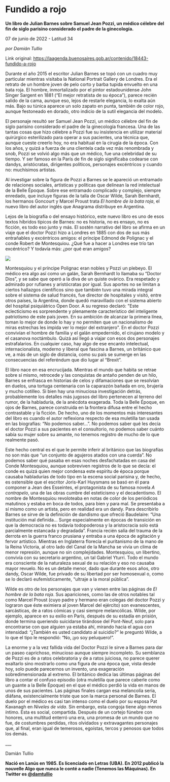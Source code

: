 # Fundido a rojo

**Un libro de Julian Barnes sobre Samuel Jean Pozzi, un médico célebre del fin de siglo parisino considerado el padre de la ginecología.**

07 de junio de 2022 - Latitud 34

_por Damián Tullio_

Link original: https://laagenda.buenosaires.gob.ar/contenido/18443-fundido-a-rojo



Durante el año 2015 el escritor Julian Barnes se topó con un cuadro muy particular mientras visitaba la National Portrait Gallery de Londres. Era el retrato de un hombre joven de pelo corto y barba tupida envuelto en una bata roja. El hombre, inmortalizado por el pintor estadounidense John Singer Sargent en 1881 (“El mejor retratista de su época”), parece recién salido de la cama, aunque eso, lejos de restarle elegancia, lo exalta aún más. Bajo su túnica aparece un solo zapato en punta, también de color rojo, aunque festoneado en dorado, otro indicio de la sutil elegancia del modelo.




El personaje resultó ser Samuel Jean Pozzi, un médico célebre del fin de siglo parisino considerado el padre de la ginecología francesa. Una de las tantas cosas que hizo célebre a Pozzi fue su insistencia en utilizar material quirúrgico esterilizado para operar a sus pacientes, una técnica que, aunque cueste creerlo hoy, no era habitual en la cirugía de la época. Con los años, y quizá a fuerza de una clientela cada vez más renombrada y snob, Pozzi se volvió algo más que un médico, fue una celebridad de su tiempo. Y ser famoso en la París de fin de siglo significaba codearse con dandys, aristócratas, dirigentes políticos, personajes excéntricos y cuando no: muchísimos artistas.




Al investigar sobre la figura de Pozzi a Barnes se le apareció un entramado de relaciones sociales, artísticas y políticas que delinean la red intelectual de la Belle Époque. Sobre ese entramado complicado y complejo, siempre enredado, que incluye figuras de la talla de Oscar Wilde, Sarah Bernhardt, los hermanos Goncourt y Marcel Proust trata *El hombre de la bata roja*, el nuevo libro del autor inglés que Anagrama distribuye en Argentina.




Lejos de la biografía o del ensayo histórico, este nuevo libro es uno de esos textos híbridos típicos de Barnes: no es historia, no es ensayo, no es ficción, es todo eso junto y más. El sostén narrativo del libro se afirma en un viaje que el doctor Pozzi hizo a Londres en 1885 con dos de sus más entrañables y excéntricos amigos: el príncipe Edmond de Polignac y el conde Robert de Montesquiou. ¿Qué fue a hacer a Londres ese trío tan excéntrico? Y todavía más: ¿por qué eran amigos?




![](https://cdn.feater.me/files/images/274750/da7d60f3-34d5-47a6-8da0-8b6dfb310c82.jpeg)




Montesquiou y el príncipe Polignac eran nobles y Pozzi un plebeyo. El médico era algo así como un galán, Sarah Bernhardt lo llamaba su “Doctor Dios”, y se sabe que operó a la diva de un quiste ovárico. Era respetado y admirado por rufianes y aristócratas por igual. Sus aportes no se limitan a ciertos hallazgos científicos sino que también tuvo una mirada integral sobre el sistema de salud francés, fue director de hospitales y visitó, entre otros países, la Argentina, donde quedó maravillado con el sistema abierto del hospital psiquiátrico Open Door. A su regreso declaró: "Este eclecticismo es sorprendente y plenamente característico del inteligente patriotismo de este país joven. En su ambición de alcanzar la primera línea, toman lo mejor de donde lo hay y no permiten que un nacionalismo de miras estrechas les impida ver lo mejor del extranjero". En el doctor Pozzi convivían el hombre de familia y el galán empedernido, el cirujano modelo y el casanova noctámbulo. Quizá así llegó a viajar con esos dos personajes estrafalarios. En cualquier caso, hay algo de ese encanto intelectual, internacionalista, moderno y liberal que fascina a Barnes, un británico que ve, a más de un siglo de distancia, como su país se sumerge en las consecuencias del referéndum que dio lugar al “Brexit”.




El libro nace en esa encrucijada. Mientras el mundo que habita se retrae sobre sí mismo, retrocede y las conquistas de antaño penden de un hilo, Barnes se enfrasca en historias de celos y difamaciones que se resolvían en duelos, una tortuga centenaria con la caparazón bañada en oro, brujería y mucho cotilleo. Si bien hay una minuciosa investigación detrás, probablemente los detalles más jugosos del libro pertenecen al terreno del rumor, de la habladuría, de la anécdota exagerada. Toda la Belle Époque, en ojos de Barnes, parece construida en la frontera difusa entre el hecho contrastable y la ficción. De hecho, uno de los momentos más interesantes del libro es cuando el autor reflexiona respecto de esa muletilla tan usada en las biografías: “No podemos saber…”. No podemos saber qué les decía el doctor Pozzi a sus pacientes en el consultorio, no podemos saber cuánto sabía su mujer sobre su amante, no tenemos registro de mucho de lo que realmente pasó.




Este hecho central es el que le permite inferir al británico que las biografías no son más que “un conjunto de agujeros atados con una cuerda”. No podemos saber qué pasaba en esas noches desfachatadas en casa del Conde Montesquiou, aunque sobreviven registros de lo que se decía: el conde es quizá quien mejor condensa este espíritu de época porque causaba habladurías de todo tipo en la escena social parisina y, de hecho, es ostensible que el escritor Joris-Karl Huysmans se basó en él para componer a Jean des Esseintes, el protagonista de su famosa novela *A contrapelo*, una de las obras cumbre del esteticismo y el decadentismo. El nombre de Montesquiou revoloteaba en notas de color de los periódicos matutinos y estaba en boca de todos, para bien y para mal. Se presentaba a sí mismo como un artista, pero en realidad era un dandy. Para describirlo Barnes se sirve de la definición de dandismo que ofreció Baudelaire: “Una institución mal definida… Surge especialmente en épocas de transición en que la democracia no es todavía todopoderosa y la aristocracia solo está parcialmente estancada y degradada”. Francia recién salía del trauma de la derrota en la guerra franco prusiana y entraba a una época de agitación y fervor artístico. Mientras en Inglaterra florecía el puritanismo de la mano de la Reina Victoria, al otro lado del Canal de la Mancha se vivía un clima de menor represión, aunque no sin complejidades. Montesquiou, un libertino, convivía con su secretario argentino, un tal Gabriel Yturri. Todo el mundo era consciente de la naturaleza sexual de su relación y eso no causaba mayor revuelo. No es un detalle menor, dado que durante esos años, otro dandy, Oscar Wilde, fue privado de su libertad por ser homosexual o, como se lo declaró eufemísticamente, “ultraje a la moral pública”.




Wilde es otro de los personajes que van y vienen entre las páginas de *El hombre de la bata roja*. Sus apariciones, como las de otros notables tal como Marcel Proust (cuyo padre y hermano eran colegas del doctor Pozzi y lograron que éste eximiera al joven Marcel del ejército) son evanescentes, sarcásticas, de a ratos cómicas y casi siempre melancólicas. Wilde, por ejemplo, aparece en su exilio en París, después de su estadía en prisión, donde termina queriendo suicidarse tirándose del Pont-Neuf, solo para encontrarse con que alguien ya estaba ahí, mirando hacia el agua con intensidad: “¿También es usted candidato al suicidio?” le preguntó Wilde, a lo que el tipo le respondió: “No, ¡yo soy peluquero!”.




La enorme y a la vez fallida vida del Doctor Pozzi le sirve a Barnes para dar un paseo caprichoso, minucioso aunque siempre incompleto. Su semblanza de Pozzi es de a ratos celebratoria y de a ratos juiciosa, no parece querer exaltarlo sino mostrarlo como una figura de una época que, vista desde hoy, solo puede parecernos un invento, una exageración sobredimensionada al extremo. El británico dedica las últimas páginas del libro a contar el confuso episodio (otra muletilla que parece caberle como un guante a la Belle Époque) en el que el médico perdió la vida en manos de unos de sus pacientes. Las páginas finales cargan esa melancolía seria, diáfana, existencialmente triste que son la marca personal de Barnes. El duelo por el médico es casi tan intenso como el duelo por su esposa Pat Kavanagh en *Niveles de vida*. Sin embargo, esta congoja tiene algo menos íntimo. Esta es social, compartida. Después de un cortejo fúnebre con honores, una multitud enterró una era, una promesa de un mundo que no fue, de costumbres perdidas, ritos olvidados y extravagantes personajes que, al final, eran igual de temerosos, egoístas, tercos y penosos que todos los demás.




\_\_\_




Damián Tullio




**Nació en Lanús en 1985. Es licenciado en Letras (UBA). En 2012 publicó la nouvelle Algo que nunca le conté a nadie (Tenemos las Máquinas). En Twitter es [@damtullio](h</b>ttps://twitter.com/damtullio)**


